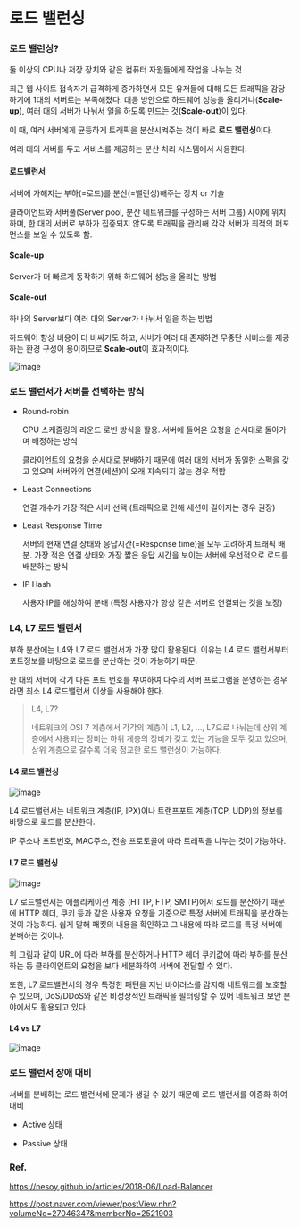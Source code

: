 # 로드 밸런싱

### 로드 밸런싱?

 둘 이상의 CPU나 저장 장치와 같은 컴퓨터 자원들에게 작업을 나누는 것
 
 최근 웹 사이트 접속자가 급격하게 증가하면서 모든 유저들에 대해 모든 트래픽을 감당하기에 1대의 서버로는 부족해졌다. 대응 방안으로 하드웨어
 성능을 올리거나(**Scale-up**), 여러 대의 서버가 나눠서 일을 하도록 만드는 것(**Scale-out**)이 있다.
 
 이 때, 여러 서버에게 균등하게 트래픽을 분산시켜주는 것이 바로 **로드 밸런싱**이다.
 
 여러 대의 서버를 두고 서비스를 제공하는 분산 처리 시스템에서 사용한다.
 
 #### 로드밸런서
 
  서버에 가해지는 부하(=로드)를 분산(=밸런싱)해주는 장치 or 기술
  
  클라이언트와 서버풀(Server pool, 분산 네트워크를 구성하는 서버 그룹) 사이에 위치하며, 한 대의 서버로 부하가 집중되지 않도록 트래픽을 
  관리해 각각 서버가 최적의 퍼포먼스를 보일 수 있도록 함.
 
 #### Scale-up
  
  Server가 더 빠르게 동작하기 위해 하드웨어 성능을 올리는 방법
  
 #### Scale-out
 
  하나의 Server보다 여러 대의 Server가 나눠서 일을 하는 방법
  
  하드웨어 향상 비용이 더 비싸기도 하고, 서버가 여러 대 존재하면 무중단 서비스를 제공하는 환경 구성이 용이하므로 **Scale-out**이 효과적이다.
  
   ![image](https://user-images.githubusercontent.com/32594290/101231227-1efd5500-36ed-11eb-8aec-2e7bea04a8ca.png)
  
  
### 로드 밸런서가 서버를 선택하는 방식

 - Round-robin
   
   CPU 스케줄링의 라운드 로빈 방식을 활용. 서버에 들어온 요청을 순서대로 돌아가며 배정하는 방식
   
   클라이언트의 요청을 순서대로 분배하기 때문에 여러 대의 서버가 동일한 스펙을 갖고 있으며 서버와의 연결(세션)이 오래 지속되지 않는 경우 적합
 
 - Least Connections
 
   연결 개수가 가장 적은 서버 선택 (트래픽으로 인해 세션이 길어지는 경우 권장)
   
 - Least Response Time
 
   서버의 현재 연결 상태와 응답시간(=Response time)을 모두 고려하여 트래픽 배분. 가장 적은 연결 상태와 가장 짧은 응답 시간을 보이는
   서버에 우선적으로 로드를 배분하는 방식
   
 - IP Hash
 
   사용자 IP를 해싱하여 분배 (특정 사용자가 항상 같은 서버로 연결되는 것을 보장)
   

### L4, L7 로드 밸런서

 부하 분산에는 L4와 L7 로드 밸런서가 가장 많이 활용된다. 이유는 L4 로드 밸런서부터 포트정보를 바탕으로 로드를 분산하는 것이 가능하기 때문.
 
 한 대의 서버에 각기 다른 포트 번호를 부여하여 다수의 서버 프로그램을 운영하는 경우라면 최소 L4 로드밸런서 이상을 사용해야 한다.
 
 > L4, L7?
 >
 > 네트워크의 OSI 7 계층에서 각각의 계층이 L1, L2, ..., L7으로 나뉘는데 상위 계층에서 사용되는 장비는 하위 계층의 장비가 갖고 있는 기능을
 > 모두 갖고 있으며, 상위 계층으로 갈수록 더욱 정교한 로드 밸런싱이 가능하다.
 
 #### L4 로드 밸런싱
 
 ![image](https://user-images.githubusercontent.com/32594290/101231358-07729c00-36ee-11eb-934d-62384aa2fd30.png)
 
 L4 로드밸런서는 네트워크 계층(IP, IPX)이나 트랜프포트 계층(TCP, UDP)의 정보를 바탕으로 로드를 분산한다.
 
 IP 주소나 포트번호, MAC주소, 전송 프로토콜에 따라 트래픽을 나누는 것이 가능하다.


 #### L7 로드 밸런싱
 
 ![image](https://user-images.githubusercontent.com/32594290/101231364-122d3100-36ee-11eb-979a-7fa514a8986b.png)
 
 L7 로드밸런서는 애플리케이션 계층 (HTTP, FTP, SMTP)에서 로드를 분산하기 때문에 HTTP 헤더, 쿠키 등과 같은 사용자 요청을 기준으로
 특정 서버에 트래픽을 분산하는 것이 가능하다. 쉽게 말해 패킷의 내용을 확인하고 그 내용에 따라 로드를 특정 서버에 분배하는 것이다.
 
 위 그림과 같이 URL에 따라 부하를 분산하거나 HTTP 헤더 쿠키값에 따라 부하를 분산하는 등 클라이언트의 요청을 보다 세분화하여 
 서버에 전달할 수 있다.
 
 또한, L7 로드밸런서의 경우 특정한 패턴을 지닌 바이러스를 감지해 네트워크를 보호할 수 있으며, DoS/DDoS와 같은 비정상적인 트래픽을 
 필터링할 수 있어 네트워크 보안 분야에서도 활용되고 있다.
 

 #### L4 vs L7
 
 ![image](https://user-images.githubusercontent.com/32594290/101231463-cb8c0680-36ee-11eb-9974-124fed60c30e.png)

   
### 로드 밸런서 장애 대비

 서버를 분배하는 로드 밸런서에 문제가 생길 수 있기 때문에 로드 밸런서를 이중화 하여 대비
 
  - Active 상태
  
  - Passive 상태
  
### Ref.

 https://nesoy.github.io/articles/2018-06/Load-Balancer
 
 https://post.naver.com/viewer/postView.nhn?volumeNo=27046347&memberNo=2521903
